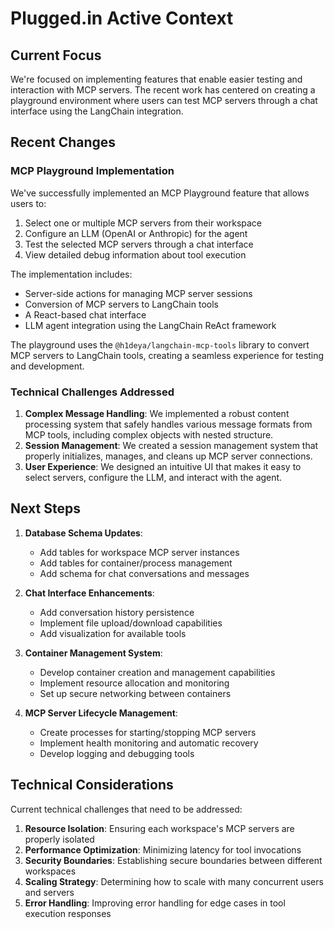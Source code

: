 # Plugged.in Active Context

## Current Focus

We're focused on implementing features that enable easier testing and interaction with MCP servers. The recent work has centered on creating a playground environment where users can test MCP servers through a chat interface using the LangChain integration.

## Recent Changes

### MCP Playground Implementation

We've successfully implemented an MCP Playground feature that allows users to:

1. Select one or multiple MCP servers from their workspace
2. Configure an LLM (OpenAI or Anthropic) for the agent
3. Test the selected MCP servers through a chat interface
4. View detailed debug information about tool execution

The implementation includes:
- Server-side actions for managing MCP server sessions
- Conversion of MCP servers to LangChain tools
- A React-based chat interface
- LLM agent integration using the LangChain ReAct framework

The playground uses the `@h1deya/langchain-mcp-tools` library to convert MCP servers to LangChain tools, creating a seamless experience for testing and development.

### Technical Challenges Addressed

1. **Complex Message Handling**: We implemented a robust content processing system that safely handles various message formats from MCP tools, including complex objects with nested structure.
2. **Session Management**: We created a session management system that properly initializes, manages, and cleans up MCP server connections.
3. **User Experience**: We designed an intuitive UI that makes it easy to select servers, configure the LLM, and interact with the agent.

## Next Steps

1. **Database Schema Updates**:
   - Add tables for workspace MCP server instances
   - Add tables for container/process management
   - Add schema for chat conversations and messages

2. **Chat Interface Enhancements**:
   - Add conversation history persistence
   - Implement file upload/download capabilities
   - Add visualization for available tools

3. **Container Management System**:
   - Develop container creation and management capabilities
   - Implement resource allocation and monitoring
   - Set up secure networking between containers

4. **MCP Server Lifecycle Management**:
   - Create processes for starting/stopping MCP servers
   - Implement health monitoring and automatic recovery
   - Develop logging and debugging tools

## Technical Considerations

Current technical challenges that need to be addressed:

1. **Resource Isolation**: Ensuring each workspace's MCP servers are properly isolated
2. **Performance Optimization**: Minimizing latency for tool invocations
3. **Security Boundaries**: Establishing secure boundaries between different workspaces
4. **Scaling Strategy**: Determining how to scale with many concurrent users and servers
5. **Error Handling**: Improving error handling for edge cases in tool execution responses 